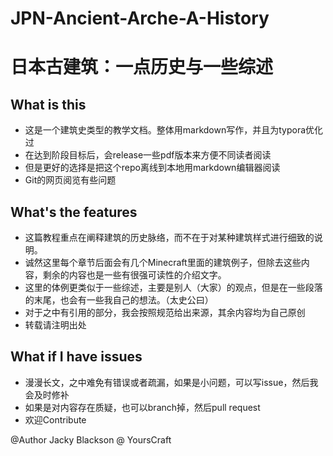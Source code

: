 # JPN-Ancient-Arche-A-History
# 日本古建筑：一点历史与一些综述

## What is this
* 这是一个建筑史类型的教学文档。整体用markdown写作，并且为typora优化过
* 在达到阶段目标后，会release一些pdf版本来方便不同读者阅读
* 但是更好的选择是把这个repo离线到本地用markdown编辑器阅读
* Git的网页阅览有些问题

## What's the features
* 这篇教程重点在阐释建筑的历史脉络，而不在于对某种建筑样式进行细致的说明。
* 诚然这里每个章节后面会有几个Minecraft里面的建筑例子，但除去这些内容，剩余的内容也是一些有很强可读性的介绍文字。
* 这里的体例更类似于一些综述，主要是别人（大家）的观点，但是在一些段落的末尾，也会有一些我自己的想法。（太史公曰）
* 对于之中有引用的部分，我会按照规范给出来源，其余内容均为自己原创
* 转载请注明出处

## What if I have issues
* 漫漫长文，之中难免有错误或者疏漏，如果是小问题，可以写issue，然后我会及时修补
* 如果是对内容存在质疑，也可以branch掉，然后pull request
* 欢迎Contribute

@Author Jacky Blackson @ YoursCraft
